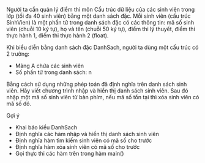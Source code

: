 Người ta cần quản lý điểm thi môn Cấu trúc dữ liệu của các sinh viên trong lớp (tối đa 40 sinh viên) bằng một danh sách đặc. Mỗi sinh viên (cấu trúc SinhVien) là một phần tử trong danh sách đặc có các thông tin: mã số sinh viên (chuỗi 10 ký tự), họ và tên (chuỗi 50 ký tự), điểm thi lý thuyết, điểm thi thực hành 1, điểm thi thực hành 2 (float).

Khi biểu diễn bằng danh sách đặc DanhSach, người ta dùng một cấu trúc có 2 trường:
   - Mảng A chứa các sinh viên
   - Số phần tử trong danh sách: n

Bằng cách sử dụng những phép toán đã định nghĩa trên danh sách sinh viên. Hãy viết chương trình nhập và hiển thị danh sách sinh viên. Sau đó nhập một mã số sinh viên từ bàn phím, nếu mã số tồn tại thì xóa sinh viên có mã số đó.

Gợi ý
- Khai báo kiểu DanhSach
- Định nghĩa các hàm nhập và hiển thị danh sách sinh viên
- Định nghĩa hàm tìm kiếm sinh viên có mã số cho trước
- Định nghĩa hàm xóa sinh viên có mã số cho trước
- Gọi thực thi các hàm trên trong hàm main()